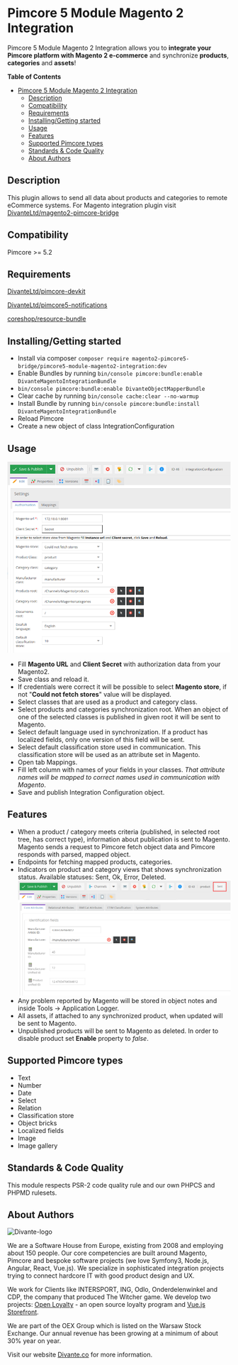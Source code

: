 # <a name="integration-module"></a>Pimcore 5 Module Magento 2 Integration

Pimcore 5 Module Magento 2 Integration allows you to **integrate your Pimcore platform with Magento 2 e-commerce** and synchronize **products**, **categories** and **assets**!

**Table of Contents**

- [Pimcore 5 Module Magento 2 Integration](#integration-module)
	- [Description](#description)
	- [Compatibility](#compability)
	- [Requirements](#requirements)
	- [Installing/Getting started](#installing)
	- [Usage](#usage)
	- [Features](#features)
	- [Supported Pimcore types](#supported-types)
	- [Standards & Code Quality](#standards)
	- [About Authors](#authors)
	
## <a name="description"></a>Description	
This plugin allows to send all data about products and categories to remote eCommerce systems.
For Magento integration plugin visit [DivanteLtd/magento2-pimcore-bridge](https://github.com/DivanteLtd/magento2-pimcore-bridge) 


## <a name="compability"></a>Compatibility	
Pimcore >= 5.2

## <a name="requirements"></a>Requirements
[DivanteLtd/pimcore-devkit](https://github.com/DivanteLtd/pimcore-devkit)

[DivanteLtd/pimcore5-notifications](https://github.com/DivanteLtd/pimcore5-notifications)

[coreshop/resource-bundle](https://github.com/coreshop/ResourceBundle)

## <a name="installing"></a>Installing/Getting started	
- Install via composer ```composer require magento2-pimcore5-bridge/pimcore5-module-magento2-integration:dev```
- Enable Bundles by running ```bin/console pimcore:bundle:enable DivanteMagentoIntegrationBundle```
- ```bin/console pimcore:bundle:enable DivanteObjectMapperBundle```
- Clear cache by running ```bin/console cache:clear --no-warmup```
- Install Bundle by running ```bin/console pimcore:bundle:install DivanteMagentoIntegrationBundle```
- Reload Pimcore
- Create a new object of class IntegrationConfiguration

## <a name="usage"></a>Usage
![Screenshot](doc/images/integrationConfigurationView.png)
- Fill **Magento URL** and **Client Secret** with authorization data from your Magento2.
- Save class and reload it.
- If credentials were correct it will be possible to select **Magento store**, if not "**Could not fetch stores**" value will be displayed.
- Select classes that are used as a product and category class.
- Select products and categories synchronization root. When an object of one of the selected classes is published in given root it will be sent to Magento.
- Select default language used in synchronization. If a product has localized fields, only one version of this field will be sent.
- Select default classification store used in communication. This classification store will be used as an attribute set in Magento.
- Open tab Mappings.
- Fill left column with names of your fields in your classes. *That attribute names will be mapped to correct names used in communication with Magento*.
- Save and publish Integration Configuration object.

## <a name="features"></a>Features
- When a product / category meets criteria (published, in selected root tree, has correct type), information about publication is sent to Magento.
 Magento sends a request to Pimcore fetch object data and Pimcore responds with parsed, mapped object.
- Endpoints for fetching mapped products, categories.
- Indicators on product and category views that shows synchronization status. Available statuses: Sent, Ok, Error, Deleted.
![Screenshot](doc/images/productView.png)
- Any problem reported by Magento will be stored in object notes and inside Tools -> Application Logger.
- All assets, if attached to any synchronized product, when updated will be sent to Magento.
- Unpublished products will be sent to Magento as deleted. In order to disable product set **Enable** property to *false*.

## <a name="supported-types"></a>Supported Pimcore types
- Text
- Number
- Date
- Select
- Relation
- Classification store
- Object bricks
- Localized fields
- Image
- Image gallery
 
## <a name="standards"></a>Standards & Code Quality
This module respects PSR-2 code quality rule and our own PHPCS and PHPMD rulesets.

## <a name="authors"></a>About Authors

![Divante-logo](http://divante.co/logo-HG.png "Divante")

We are a Software House from Europe, existing from 2008 and employing about 150 people. Our core competencies are built around Magento, Pimcore and bespoke software projects (we love Symfony3, Node.js, Angular, React, Vue.js). We specialize in sophisticated integration projects trying to connect hardcore IT with good product design and UX.

We work for Clients like INTERSPORT, ING, Odlo, Onderdelenwinkel and CDP, the company that produced The Witcher game. We develop two projects: [Open Loyalty](http://www.openloyalty.io/ "Open Loyalty") - an open source loyalty program and [Vue.js Storefront](https://github.com/DivanteLtd/vue-storefront "Vue.js Storefront").

We are part of the OEX Group which is listed on the Warsaw Stock Exchange. Our annual revenue has been growing at a minimum of about 30% year on year.

Visit our website [Divante.co](https://divante.co/ "Divante.co") for more information.
